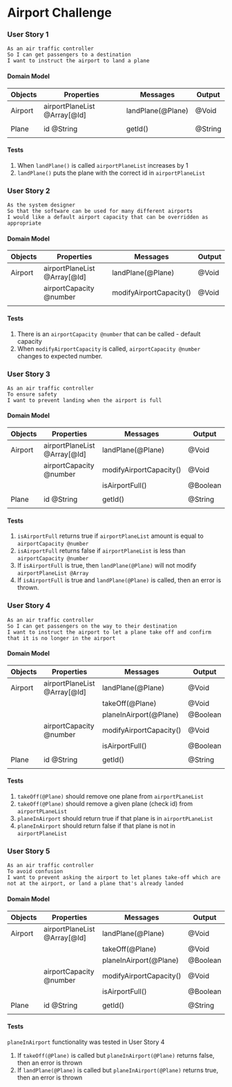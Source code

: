 # Airport Challenge


### User Story 1

``` 
As an air traffic controller
So I can get passengers to a destination
I want to instruct the airport to land a plane
```

#### Domain Model
| Objects     | Properties                     | Messages          | Output   |
| ----------- | ------------------------------ | ----------------- | -------- |
| Airport     | airportPlaneList @Array[@Id]   | landPlane(@Plane) | @Void    |
|             |                                |                   |          |
| Plane       | id @String                     | getId()           | @String  |
|             |                                |                   |          |

#### Tests
1. When `landPlane()` is called `airportPlaneList` increases by 1
2. `landPlane()` puts the plane with the correct id in `airportPlaneList`


### User Story 2

```
As the system designer
So that the software can be used for many different airports
I would like a default airport capacity that can be overridden as appropriate
```

#### Domain Model
| Objects     | Properties                      | Messages               | Output  |
| ----------- | ------------------------------- | -----------------------| --------|
| Airport     | airportPlaneList @Array[@Id]    | landPlane(@Plane)      | @Void   |
|             | airportCapacity @number         | modifyAirportCapacity()| @Void   |
|             |                                 |                        |         |

#### Tests
1. There is an `airportCapacity @number` that can be called - default capacity
2. When `modifyAirportCapacity` is called, `airportCapacity @number` changes to expected number.


### User Story 3

```
As an air traffic controller
To ensure safety
I want to prevent landing when the airport is full
```

#### Domain Model
| Objects     | Properties                     | Messages               | Output   |
| ----------- | ------------------------------ | ---------------------- | -------- |
| Airport     | airportPlaneList @Array[@Id]   | landPlane(@Plane)      | @Void    |
|             | airportCapacity @number        | modifyAirportCapacity()| @Void    |
|             |                                | isAirportFull()        | @Boolean |
|             |                                |                        |          |
| Plane       | id @String                     | getId()                | @String  |
|             |                                |                        |          |

#### Tests
1. `isAirportFull` returns true if `airportPlaneList` amount is equal to `airportCapacity @number`
2. `isAirportFull` returns false if `airportPlaneList` is less than `airportCapacity @number`
3. If `isAirportFull` is true, then `landPlane(@Plane)` will not modify `airportPlaneList @Array`
4. If `isAirportFull` is true and `landPlane(@Plane)` is called, then an error is thrown.

### User Story 4

```
As an air traffic controller
So I can get passengers on the way to their destination
I want to instruct the airport to let a plane take off and confirm that it is no longer in the airport
```

#### Domain Model
| Objects     | Properties                     | Messages               | Output   |
| ----------- | ------------------------------ | ---------------------- | -------- |
| Airport     | airportPlaneList @Array[@Id]   | landPlane(@Plane)      | @Void    |
|             |                                | takeOff(@Plane)        | @Void    |
|             |                                | planeInAirport(@Plane) | @Boolean |
|             | airportCapacity @number        | modifyAirportCapacity()| @Void    |
|             |                                | isAirportFull()        | @Boolean |
|             |                                |                        |          |
| Plane       | id @String                     | getId()                | @String  |
|             |                                |                        |          |

#### Tests
1. `takeOff(@Plane)` should remove one plane from `airportPLaneList`
2. `takeOff(@Plane)` should remove a given plane (check id) from `airportPLaneList`
3. `planeInAirport` should return true if that plane is in `airportPLaneList`
4. `planeInAirport` should return false if that plane is not in `airportPlaneList`

### User Story 5

```
As an air traffic controller
To avoid confusion
I want to prevent asking the airport to let planes take-off which are not at the airport, or land a plane that's already landed
```

#### Domain Model
| Objects     | Properties                     | Messages               | Output   |
| ----------- | ------------------------------ | ---------------------- | -------- |
| Airport     | airportPlaneList @Array[@Id]   | landPlane(@Plane)      | @Void    |
|             |                                | takeOff(@Plane)        | @Void    |
|             |                                | planeInAirport(@Plane) | @Boolean |
|             | airportCapacity @number        | modifyAirportCapacity()| @Void    |
|             |                                | isAirportFull()        | @Boolean |
|             |                                |                        |          |
| Plane       | id @String                     | getId()                | @String  |
|             |                                |                        |          |

#### Tests

`planeInAirport` functionality was tested in User Story 4
1. If `takeOff(@Plane)` is called but `planeInAirport(@Plane)` returns false, then an error is thrown
2. If `landPlane(@Plane)` is called but `planeInAirport(@Plane)` returns true, then an error is thrown